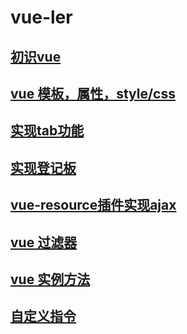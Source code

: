 # vue-ler
## [初识vue](init.md)
## [vue 模板，属性，style/css](template.md)
## [实现tab功能](tab.md)
## [实现登记板](test.md)
## [vue-resource插件实现ajax](vue_resource.md)
## [vue 过滤器](filter.md)
## [vue 实例方法](vue_method.md)
## [自定义指令](custom_order.md)
